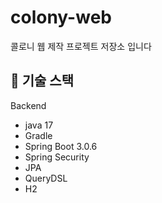 # colony-web
콜로니 웹 제작 프로젝트 저장소 입니다

## 🧰 기술 스택

Backend

+ java 17
+ Gradle
+ Spring Boot 3.0.6
+ Spring Security
+ JPA
+ QueryDSL
+ H2
